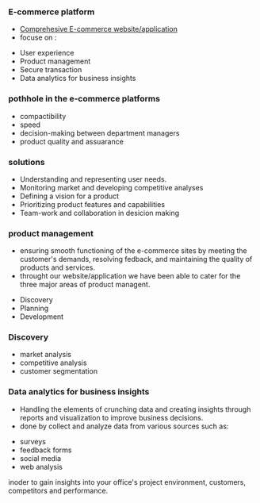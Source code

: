 ### E-commerce platform
* <u>Comprehesive E-commerce website/application</u>
* focuse on :
<ul><li>User experience</li><li>Product management</li><li>Secure transaction</li><li>Data analytics for business insights</li></ul>

### pothhole in the e-commerce platforms
- compactibility
- speed
- decision-making between department managers
- product quality and assuarance

### solutions
* Understanding and representing user needs.
* Monitoring market and developing competitive analyses
* Defining a vision for a product
* Prioritizing product features and capabilities
* Team-work and collaboration in desicion making

### product management
- ensuring smooth functioning of the e-commerce sites by meeting the customer's demands, resolving fedback, and maintaining the quality of products and services.
- throught our website/application we have been able to cater for the three major areas of product managent.
* Discovery
* Planning
* Development
### Discovery
* market analysis
* competitive analysis
* customer segmentation
### Data analytics for business insights
- Handling the elements of crunching data and creating insights through reports and visualization to improve business decisions.
- done by collect and analyze data from various sources such as:
<ul><li>surveys</li><li>feedback forms</li><li>social media</li><li>web analysis</li></ul>
inoder to gain insights into your office's project environment, customers, competitors and performance.
